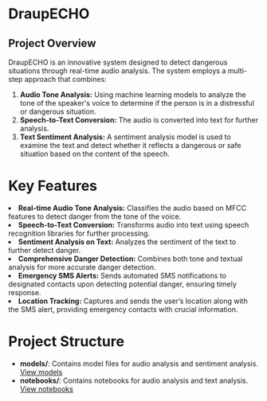# <bold>DraupECHO</bold><br>
## <bold>Project Overview</bold><br>
DraupECHO is an innovative system designed to detect dangerous situations through real-time audio analysis. The system employs a multi-step approach that combines:

1. <b>Audio Tone Analysis:</b> Using machine learning models to analyze the tone of the speaker's voice to determine if the person is in a distressful or dangerous situation.
2. <b>Speech-to-Text Conversion:</b> The audio is converted into text for further analysis.
3. <b>Text Sentiment Analysis:</b> A sentiment analysis model is used to examine the text and detect whether it reflects a dangerous or safe situation based on the content of the speech.

# Key Features
<li><b>Real-time Audio Tone Analysis:</b> Classifies the audio based on MFCC features to detect danger from the tone of the voice.</li>
<li><b>Speech-to-Text Conversion:</b> Transforms audio into text using speech recognition libraries for further processing.</li>
<li><b>Sentiment Analysis on Text:</b> Analyzes the sentiment of the text to further detect danger.</li>
<li><b>Comprehensive Danger Detection:</b> Combines both tone and textual analysis for more accurate danger detection.</li>
<li><b>Emergency SMS Alerts:</b> Sends automated SMS notifications to designated contacts upon detecting potential danger, ensuring timely response.</li>
<li><b>Location Tracking:</b> Captures and sends the user’s location along with the SMS alert, providing emergency contacts with crucial information.</li>

# Project Structure
- **models/**: Contains model files for audio analysis and sentiment analysis. [View models](./models)
- **notebooks/**: Contains notebooks for audio analysis and text analysis. [View notebooks](./notebooks)



